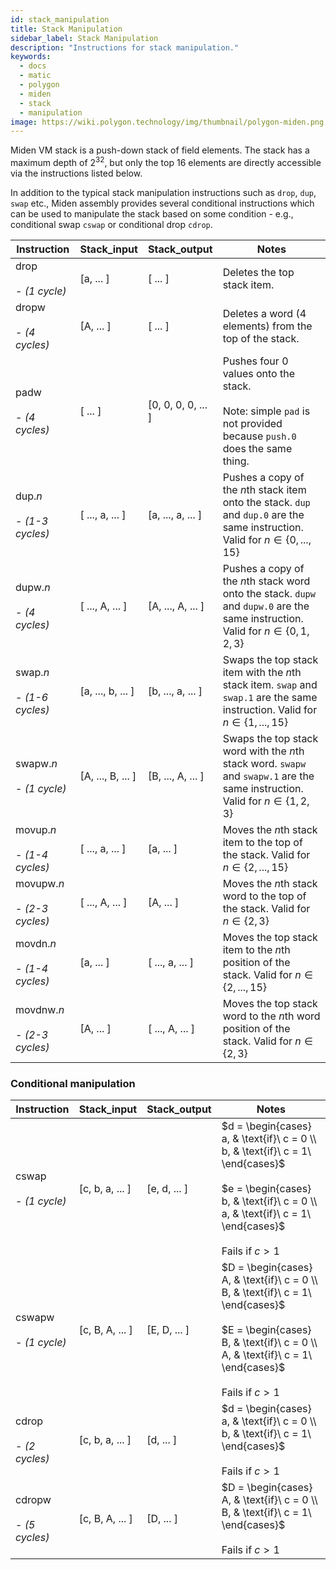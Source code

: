 ```yaml
---
id: stack_manipulation
title: Stack Manipulation 
sidebar_label: Stack Manipulation
description: "Instructions for stack manipulation."
keywords:
  - docs
  - matic
  - polygon
  - miden
  - stack
  - manipulation
image: https://wiki.polygon.technology/img/thumbnail/polygon-miden.png
---
```


Miden VM stack is a push-down stack of field elements. The stack has a maximum depth of $2^{32}$, but only the top $16$ elements are directly accessible via the instructions listed below.

In addition to the typical stack manipulation instructions such as `drop`, `dup`, `swap` etc., Miden assembly provides several conditional instructions which can be used to manipulate the stack based on some condition - e.g., conditional swap `cswap` or conditional drop `cdrop`.

| Instruction | Stack_input       | Stack_output       | Notes                                      |
| ----------- | ----------------- | ------------------ | ------------------------------------------ |
| drop <br></br> - *(1 cycle)*         | [a, ... ]         | [ ... ]            | Deletes the top stack item.                |
| dropw <br></br> - *(4 cycles)*       | [A, ... ]         | [ ... ]            | Deletes a word (4 elements) from the top of the stack. |
| padw  <br></br> - *(4 cycles)*       | [ ... ]           | [0, 0, 0, 0, ... ] | Pushes four $0$ values onto the stack. <br></br> Note: simple `pad` is not provided because `push.0` does the same thing. |
| dup.*n* <br></br> - *(1-3 cycles)*     | [ ..., a, ... ]   | [a, ..., a, ... ]  | Pushes a copy of the $n$th stack item onto the stack. `dup` and `dup.0` are the same instruction. Valid for $n \in \{0, ..., 15\}$ |
| dupw.*n* <br></br> - *(4 cycles)*    | [ ..., A, ... ]   | [A, ..., A, ... ]  | Pushes a copy of the $n$th stack word onto the stack. `dupw` and `dupw.0` are the same instruction. Valid for $n \in \{0, 1, 2, 3\}$ |
| swap.*n* <br></br> - *(1-6 cycles)*    | [a, ..., b, ... ] | [b, ..., a, ... ]  | Swaps the top stack item with the $n$th stack item. `swap` and `swap.1` are the same instruction. Valid for $n \in \{1, ..., 15\}$ |
| swapw.*n* <br></br> - *(1 cycle)*   | [A, ..., B, ... ] | [B, ..., A, ... ]  | Swaps the top stack word with the $n$th stack word. `swapw` and `swapw.1` are the same instruction. Valid for $n \in \{1, 2, 3\}$ |
| movup.*n* <br></br> - *(1-4 cycles)*   | [ ..., a, ... ]   | [a, ... ]          | Moves the $n$th stack item to the top of the stack. Valid for $n \in \{2, ..., 15\}$ |
| movupw.*n* <br></br> - *(2-3 cycles)*  | [ ..., A, ... ]   | [A, ... ]          | Moves the $n$th stack word to the top of the stack. Valid for $n \in \{2, 3\}$ |
| movdn.*n* <br></br> - *(1-4 cycles)*   | [a, ... ]         | [ ..., a, ... ]    | Moves the top stack item to the $n$th position of the stack. Valid for $n \in \{2, ..., 15\}$ |
| movdnw.*n* <br></br> - *(2-3 cycles)*  | [A, ... ]         | [ ..., A, ... ]     | Moves the top stack word to the $n$th word position of the stack. Valid for $n \in \{2, 3\}$ |

### Conditional manipulation

| Instruction | Stack_input       | Stack_output       | Notes                                      |
| ----------- | ----------------- | ------------------ | ------------------------------------------ |
| cswap  <br></br> - *(1 cycle)*      | [c, b, a, ... ]   | [e, d, ... ]       | $d = \begin{cases} a, & \text{if}\ c = 0 \\ b, & \text{if}\ c = 1\ \end{cases}$ <br></br> $e = \begin{cases} b, & \text{if}\ c = 0 \\ a, & \text{if}\ c = 1\ \end{cases}$  <br></br> Fails if $c > 1$ |
| cswapw  <br></br> - *(1 cycle)*     | [c, B, A, ... ]   | [E, D, ... ]       | $D = \begin{cases} A, & \text{if}\ c = 0 \\ B, & \text{if}\ c = 1\ \end{cases}$ <br></br> $E = \begin{cases} B, & \text{if}\ c = 0 \\ A, & \text{if}\ c = 1\ \end{cases}$  <br></br> Fails if $c > 1$ |
| cdrop   <br></br> - *(2 cycles)*     | [c, b, a, ... ]   | [d, ... ]          | $d = \begin{cases} a, & \text{if}\ c = 0 \\ b, & \text{if}\ c = 1\ \end{cases}$ <br></br> Fails if $c > 1$ |
| cdropw  <br></br> - *(5 cycles)*     | [c, B, A, ... ]   | [D, ... ]          | $D = \begin{cases} A, & \text{if}\ c = 0 \\ B, & \text{if}\ c = 1\ \end{cases}$ <br></br> Fails if $c > 1$ |

